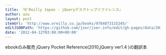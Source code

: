 ```yaml
---
title: 『O'Reilly Japan - jQueryデスクトップリファレンス』
author: azu
layout: post
itemUrl: 'http://www.oreilly.co.jp/books/9784873115245/'
editJSONPath: 'https://github.com/jser/jser.info/edit/gh-pages/data/2012/04/index.json'
date: '2012-04-12T03:08:00+00:00'
---
```

ebookのみ販売
jQuery Pocket Reference(2010,jQuery ver1.4 )の翻訳本

